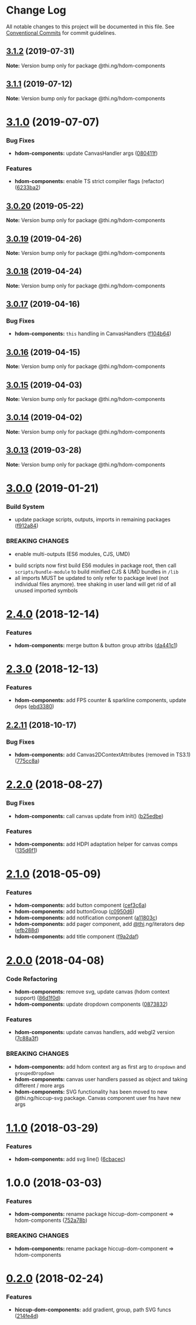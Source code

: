 # Change Log

All notable changes to this project will be documented in this file.
See [Conventional Commits](https://conventionalcommits.org) for commit guidelines.

## [3.1.2](https://github.com/thi-ng/umbrella/compare/@thi.ng/hdom-components@3.1.1...@thi.ng/hdom-components@3.1.2) (2019-07-31)

**Note:** Version bump only for package @thi.ng/hdom-components





## [3.1.1](https://github.com/thi-ng/umbrella/compare/@thi.ng/hdom-components@3.1.0...@thi.ng/hdom-components@3.1.1) (2019-07-12)

**Note:** Version bump only for package @thi.ng/hdom-components





# [3.1.0](https://github.com/thi-ng/umbrella/compare/@thi.ng/hdom-components@3.0.20...@thi.ng/hdom-components@3.1.0) (2019-07-07)


### Bug Fixes

* **hdom-components:** update CanvasHandler args ([080411f](https://github.com/thi-ng/umbrella/commit/080411f))


### Features

* **hdom-components:** enable TS strict compiler flags (refactor) ([6233ba2](https://github.com/thi-ng/umbrella/commit/6233ba2))





## [3.0.20](https://github.com/thi-ng/umbrella/compare/@thi.ng/hdom-components@3.0.19...@thi.ng/hdom-components@3.0.20) (2019-05-22)

**Note:** Version bump only for package @thi.ng/hdom-components





## [3.0.19](https://github.com/thi-ng/umbrella/compare/@thi.ng/hdom-components@3.0.18...@thi.ng/hdom-components@3.0.19) (2019-04-26)

**Note:** Version bump only for package @thi.ng/hdom-components





## [3.0.18](https://github.com/thi-ng/umbrella/compare/@thi.ng/hdom-components@3.0.17...@thi.ng/hdom-components@3.0.18) (2019-04-24)

**Note:** Version bump only for package @thi.ng/hdom-components





## [3.0.17](https://github.com/thi-ng/umbrella/compare/@thi.ng/hdom-components@3.0.16...@thi.ng/hdom-components@3.0.17) (2019-04-16)


### Bug Fixes

* **hdom-components:** `this` handling in CanvasHandlers ([f104b64](https://github.com/thi-ng/umbrella/commit/f104b64))





## [3.0.16](https://github.com/thi-ng/umbrella/compare/@thi.ng/hdom-components@3.0.15...@thi.ng/hdom-components@3.0.16) (2019-04-15)

**Note:** Version bump only for package @thi.ng/hdom-components





## [3.0.15](https://github.com/thi-ng/umbrella/compare/@thi.ng/hdom-components@3.0.14...@thi.ng/hdom-components@3.0.15) (2019-04-03)

**Note:** Version bump only for package @thi.ng/hdom-components





## [3.0.14](https://github.com/thi-ng/umbrella/compare/@thi.ng/hdom-components@3.0.13...@thi.ng/hdom-components@3.0.14) (2019-04-02)

**Note:** Version bump only for package @thi.ng/hdom-components





## [3.0.13](https://github.com/thi-ng/umbrella/compare/@thi.ng/hdom-components@3.0.12...@thi.ng/hdom-components@3.0.13) (2019-03-28)

**Note:** Version bump only for package @thi.ng/hdom-components







# [3.0.0](https://github.com/thi-ng/umbrella/compare/@thi.ng/hdom-components@2.4.6...@thi.ng/hdom-components@3.0.0) (2019-01-21)


### Build System

* update package scripts, outputs, imports in remaining packages ([f912a84](https://github.com/thi-ng/umbrella/commit/f912a84))


### BREAKING CHANGES

* enable multi-outputs (ES6 modules, CJS, UMD)

- build scripts now first build ES6 modules in package root, then call
  `scripts/bundle-module` to build minified CJS & UMD bundles in `/lib`
- all imports MUST be updated to only refer to package level
  (not individual files anymore). tree shaking in user land will get rid of
  all unused imported symbols


# [2.4.0](https://github.com/thi-ng/umbrella/compare/@thi.ng/hdom-components@2.3.0...@thi.ng/hdom-components@2.4.0) (2018-12-14)


### Features

* **hdom-components:** merge button & button group attribs ([da441c1](https://github.com/thi-ng/umbrella/commit/da441c1))


# [2.3.0](https://github.com/thi-ng/umbrella/compare/@thi.ng/hdom-components@2.2.15...@thi.ng/hdom-components@2.3.0) (2018-12-13)


### Features

* **hdom-components:** add FPS counter & sparkline components, update deps ([ebd3380](https://github.com/thi-ng/umbrella/commit/ebd3380))



## [2.2.11](https://github.com/thi-ng/umbrella/compare/@thi.ng/hdom-components@2.2.10...@thi.ng/hdom-components@2.2.11) (2018-10-17)


### Bug Fixes

* **hdom-components:** add Canvas2DContextAttributes (removed in TS3.1) ([775cc8a](https://github.com/thi-ng/umbrella/commit/775cc8a))


<a name="2.2.0"></a>
# [2.2.0](https://github.com/thi-ng/umbrella/compare/@thi.ng/hdom-components@2.1.13...@thi.ng/hdom-components@2.2.0) (2018-08-27)


### Bug Fixes

* **hdom-components:** call canvas update from init() ([b25edbe](https://github.com/thi-ng/umbrella/commit/b25edbe))


### Features

* **hdom-components:** add HDPI adaptation helper for canvas comps ([135d6f1](https://github.com/thi-ng/umbrella/commit/135d6f1))


<a name="2.1.0"></a>
# [2.1.0](https://github.com/thi-ng/umbrella/compare/@thi.ng/hdom-components@2.0.3...@thi.ng/hdom-components@2.1.0) (2018-05-09)


### Features

* **hdom-components:** add button component ([cef3c6a](https://github.com/thi-ng/umbrella/commit/cef3c6a))
* **hdom-components:** add buttonGroup ([c0950d6](https://github.com/thi-ng/umbrella/commit/c0950d6))
* **hdom-components:** add notification component ([a11803c](https://github.com/thi-ng/umbrella/commit/a11803c))
* **hdom-components:** add pager component, add [@thi](https://github.com/thi).ng/iterators dep ([efb288d](https://github.com/thi-ng/umbrella/commit/efb288d))
* **hdom-components:** add title component ([f9a2daf](https://github.com/thi-ng/umbrella/commit/f9a2daf))


<a name="2.0.0"></a>
# [2.0.0](https://github.com/thi-ng/umbrella/compare/@thi.ng/hdom-components@1.1.2...@thi.ng/hdom-components@2.0.0) (2018-04-08)


### Code Refactoring

* **hdom-components:** remove svg, update canvas (hdom context support) ([86d1f0d](https://github.com/thi-ng/umbrella/commit/86d1f0d))
* **hdom-components:** update dropdown components ([0873832](https://github.com/thi-ng/umbrella/commit/0873832))


### Features

* **hdom-components:** update canvas handlers, add webgl2 version ([7c88a3f](https://github.com/thi-ng/umbrella/commit/7c88a3f))


### BREAKING CHANGES

* **hdom-components:** add hdom context arg as first arg to `dropdown` and
`groupedDropdown`
* **hdom-components:** canvas user handlers passed as object and taking
different / more args
* **hdom-components:** SVG functionality has been moved to new
@thi.ng/hiccup-svg package. Canvas component user fns have new args


<a name="1.1.0"></a>
# [1.1.0](https://github.com/thi-ng/umbrella/compare/@thi.ng/hdom-components@1.0.9...@thi.ng/hdom-components@1.1.0) (2018-03-29)


### Features

* **hdom-components:** add svg line() ([6cbacec](https://github.com/thi-ng/umbrella/commit/6cbacec))


<a name="1.0.0"></a>
# 1.0.0 (2018-03-03)


### Features

* **hdom-components:** rename package hiccup-dom-component => hdom-components ([752a78b](https://github.com/thi-ng/umbrella/commit/752a78b))


### BREAKING CHANGES

* **hdom-components:** rename package hiccup-dom-component => hdom-components


<a name="0.2.0"></a>
# [0.2.0](https://github.com/thi-ng/umbrella/compare/@thi.ng/hiccup-dom-components@0.1.0...@thi.ng/hiccup-dom-components@0.2.0) (2018-02-24)


### Features

* **hiccup-dom-components:** add gradient, group, path SVG funcs ([214fe4d](https://github.com/thi-ng/umbrella/commit/214fe4d))
